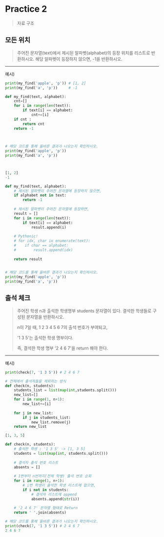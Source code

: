 # Practice 2

> 자료 구조



## 모든 위치

> 주어진 문자열(text)에서 제시된 알파벳(alphabet)의 등장 위치를 리스트로 반환하시오. 해당 알파벳이 등장하지 않으면, -1을 반환하시오.

------

예시)

```python
print(my_find('apple', 'p')) # [1, 2]
print(my_find('a', 'p'))     # -1
```

```python
def my_find(text, alphabet):
    cnt=[]
    for i in range(len(text)):
        if text[i] == alphabet:
            cnt+=[i]
    if cnt :
        return cnt
    return -1
    
    
```

```python
# 해당 코드를 통해 올바른 결과가 나오는지 확인하시오.
print(my_find('apple', 'p'))
print(my_find('a', 'p'))



[1, 2]
-1
```

```python
def my_find(text, alphabet):
    # 제시된 알파벳이 주어진 문자열에 등장하지 않으면,
    if alphabet not in text:
        return -1
    
    # 제시된 알파벳이 주어진 문자열에 등장하면,
    result = []
    for i in range(len(text)):
        if text[i] == alphabet:
            result.append(i)
            
    # Pythonic!
    # for idx, char in enumerate(text):
    #    if char == alphabet:
    #        result.append(idx)
    
    return result
    
```

```python
# 해당 코드를 통해 올바른 결과가 나오는지 확인하시오.
print(my_find('apple', 'p'))
print(my_find('a', 'p'))
```



## 출석 체크

> 주어진 학생 n과 출석한 학생명부 students 문자열이 있다. 결석한 학생들로 구성된 문자열을 반환하시오.
>
> n이 7일 때, 1 2 3 4 5 6 7의 출석 번호가 부여되고,
>
> '1 3 5'는 출석한 학생 명부이다.
>
> 즉, 결석한 학생 명부 '2 4 6 7'을 return 해야 한다.

------

예시)

```python
print(check(7, '1 3 5')) # 2 4 6 7
```

```python
# 전체에서 출석자들을 제외하는 방식
def check(n, students):
    students_list = list(map(int,students.split()))
    new_list=[]
    for i in range(1, n+1):
        new_list+=[i]
        
    for j in new_list:
        if j in students_list:
            new_list.remove(j)
    return new_list

```

```python
[1, 3, 5]
```

```python
def check(n, students):
    # 출석한 학생 : '1 3 5' -> [1, 3 5]
    students = list(map(int, students.split()))
    
    # 결석자 출석 번호 리스트
    absents = []
    
    # 1번부터 n번까지(전체 학생) 출석 번호 순회
    for i in range(1, n+1):
        # i번 학생이 출석한 학생 리스트에 없으면,
        if i not in students:
            # 결석자 리스트에 append
            absents.append(str(i))
    
    # '2 4 6 7' 문자열 형태로 Return
    return ' '.join(absents)
```

```python
# 해당 코드를 통해 올바른 결과가 나오는지 확인하시오.
print(check(7, '1 3 5')) # 2 4 6 7
2 4 6 7
```